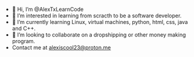 - 👋 Hi, I’m @AlexTxLearnCode
- 👀 I’m interested in learning from scracth to be a software developer.
- 🌱 I’m currently learning Linux, virtual machines, python, html, css, java and C++.
- 💞️ I’m looking to collaborate on a dropshipping or other money making program.
- Contact me at alexiscool23@proton.me

<!---
AlexTxLearnCode/AlexTxLearnCode is a ✨ special ✨ repository because its `README.md` (this file) appears on your GitHub profile.
You can click the Preview link to take a look at your changes.
--->
